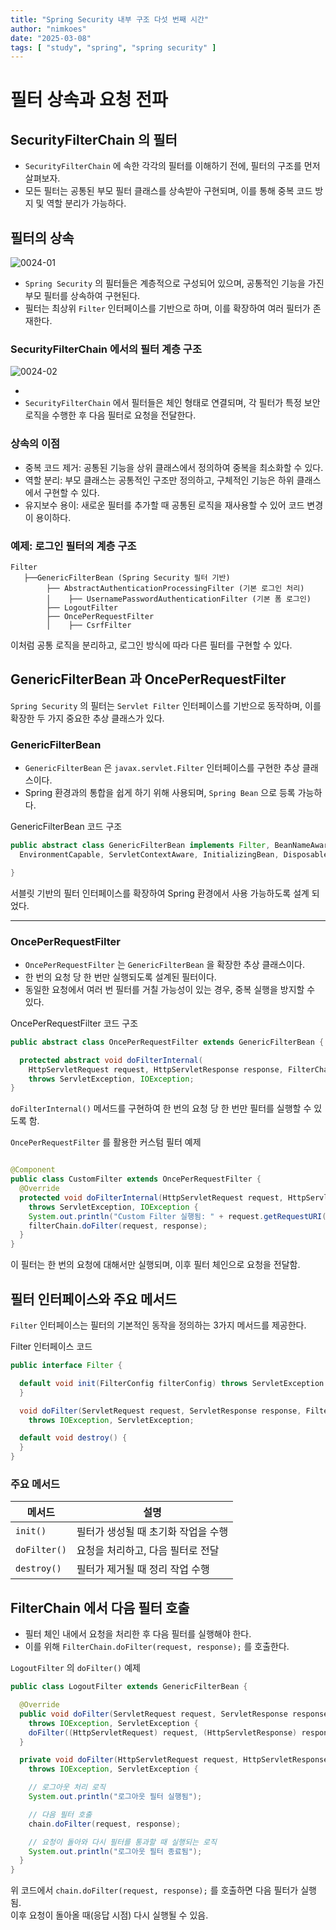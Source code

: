 ```yaml
---
title: "Spring Security 내부 구조 다섯 번째 시간"
author: "nimkoes"
date: "2025-03-08"
tags: [ "study", "spring", "spring security" ]
---
```


# 필터 상속과 요청 전파

## SecurityFilterChain 의 필터

- `SecurityFilterChain` 에 속한 각각의 필터를 이해하기 전에, 필터의 구조를 먼저 살펴보자.
- 모든 필터는 공통된 부모 필터 클래스를 상속받아 구현되며, 이를 통해 중복 코드 방지 및 역할 분리가 가능하다.

## 필터의 상속

![0024-01](/tech-blog/resources/images/spring-security-inner-structure/0024-01.png)

- `Spring Security` 의 필터들은 계층적으로 구성되어 있으며, 공통적인 기능을 가진 부모 필터를 상속하여 구현된다.
- 필터는 최상위 `Filter` 인터페이스를 기반으로 하며, 이를 확장하여 여러 필터가 존재한다.

### SecurityFilterChain 에서의 필터 계층 구조

![0024-02](/tech-blog/resources/images/spring-security-inner-structure/0024-02.png)

- 
- `SecurityFilterChain` 에서 필터들은 체인 형태로 연결되며, 각 필터가 특정 보안 로직을 수행한 후 다음 필터로 요청을 전달한다.

### 상속의 이점

- 중복 코드 제거: 공통된 기능을 상위 클래스에서 정의하여 중복을 최소화할 수 있다.
- 역할 분리: 부모 클래스는 공통적인 구조만 정의하고, 구체적인 기능은 하위 클래스에서 구현할 수 있다.
- 유지보수 용이: 새로운 필터를 추가할 때 공통된 로직을 재사용할 수 있어 코드 변경이 용이하다.

### 예제: 로그인 필터의 계층 구조

```plaintext
Filter
   ├──GenericFilterBean (Spring Security 필터 기반)
        ├── AbstractAuthenticationProcessingFilter (기본 로그인 처리)
        │    ├── UsernamePasswordAuthenticationFilter (기본 폼 로그인)
        ├── LogoutFilter
        ├── OncePerRequestFilter
        │    ├── CsrfFilter
```

이처럼 공통 로직을 분리하고, 로그인 방식에 따라 다른 필터를 구현할 수 있다.

## GenericFilterBean 과 OncePerRequestFilter

`Spring Security` 의 필터는 `Servlet Filter` 인터페이스를 기반으로 동작하며, 이를 확장한 두 가지 중요한 추상 클래스가 있다.

### GenericFilterBean

- `GenericFilterBean` 은 `javax.servlet.Filter` 인터페이스를 구현한 추상 클래스이다.
- Spring 환경과의 통합을 쉽게 하기 위해 사용되며, `Spring Bean` 으로 등록 가능하다.

GenericFilterBean 코드 구조

```java
public abstract class GenericFilterBean implements Filter, BeanNameAware, EnvironmentAware,
  EnvironmentCapable, ServletContextAware, InitializingBean, DisposableBean {

}
```

서블릿 기반의 필터 인터페이스를 확장하여 Spring 환경에서 사용 가능하도록 설계 되었다.

---

### OncePerRequestFilter

- `OncePerRequestFilter` 는 `GenericFilterBean` 을 확장한 추상 클래스이다.
- 한 번의 요청 당 한 번만 실행되도록 설계된 필터이다.
- 동일한 요청에서 여러 번 필터를 거칠 가능성이 있는 경우, 중복 실행을 방지할 수 있다.

OncePerRequestFilter 코드 구조

```java
public abstract class OncePerRequestFilter extends GenericFilterBean {

  protected abstract void doFilterInternal(
    HttpServletRequest request, HttpServletResponse response, FilterChain filterChain)
    throws ServletException, IOException;
}
```

`doFilterInternal()` 메서드를 구현하여 한 번의 요청 당 한 번만 필터를 실행할 수 있도록 함.

`OncePerRequestFilter` 를 활용한 커스텀 필터 예제

```java

@Component
public class CustomFilter extends OncePerRequestFilter {
  @Override
  protected void doFilterInternal(HttpServletRequest request, HttpServletResponse response, FilterChain filterChain)
    throws ServletException, IOException {
    System.out.println("Custom Filter 실행됨: " + request.getRequestURI());
    filterChain.doFilter(request, response);
  }
}
```

이 필터는 한 번의 요청에 대해서만 실행되며, 이후 필터 체인으로 요청을 전달함.

## 필터 인터페이스와 주요 메서드

`Filter` 인터페이스는 필터의 기본적인 동작을 정의하는 3가지 메서드를 제공한다.

Filter 인터페이스 코드

```java
public interface Filter {

  default void init(FilterConfig filterConfig) throws ServletException {
  }

  void doFilter(ServletRequest request, ServletResponse response, FilterChain chain)
    throws IOException, ServletException;

  default void destroy() {
  }
}
```

### 주요 메서드

| 메서드          | 설명                   |
|--------------|----------------------|
| `init()`     | 필터가 생성될 때 초기화 작업을 수행 |
| `doFilter()` | 요청을 처리하고, 다음 필터로 전달  |
| `destroy()`  | 필터가 제거될 때 정리 작업 수행   |

## FilterChain 에서 다음 필터 호출

- 필터 체인 내에서 요청을 처리한 후 다음 필터를 실행해야 한다.
- 이를 위해 `FilterChain.doFilter(request, response);` 를 호출한다.

`LogoutFilter` 의 `doFilter()` 예제

```java
public class LogoutFilter extends GenericFilterBean {

  @Override
  public void doFilter(ServletRequest request, ServletResponse response, FilterChain chain)
    throws IOException, ServletException {
    doFilter((HttpServletRequest) request, (HttpServletResponse) response, chain);
  }

  private void doFilter(HttpServletRequest request, HttpServletResponse response, FilterChain chain)
    throws IOException, ServletException {

    // 로그아웃 처리 로직
    System.out.println("로그아웃 필터 실행됨");

    // 다음 필터 호출
    chain.doFilter(request, response);

    // 요청이 돌아와 다시 필터를 통과할 때 실행되는 로직
    System.out.println("로그아웃 필터 종료됨");
  }
}
```

위 코드에서 `chain.doFilter(request, response);` 를 호출하면 다음 필터가 실행됨.  
이후 요청이 돌아올 때(응답 시점) 다시 실행될 수 있음.
